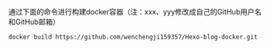 通过下面的命令进行构建docker容器（注：xxx、yyy修改成自己的GitHub用户名和GitHub邮箱）

```bash
docker build https://github.com/wenchengji159357/Hexo-blog-docker.git --file Dockerfile --build-arg Github_User="xxx" --build-arg Github_Email="yyy" --tag hexo-blog-image
```